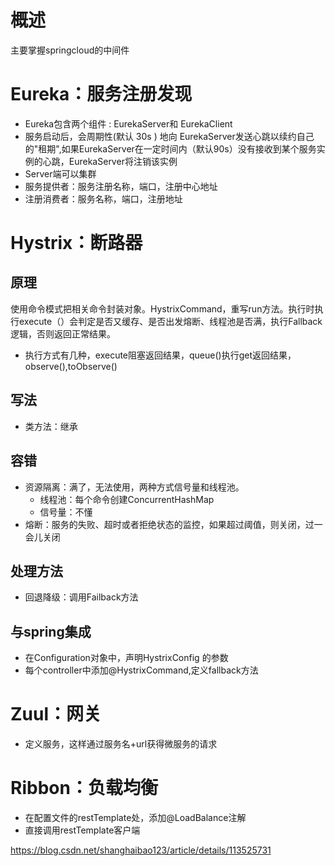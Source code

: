 # 概述
主要掌握springcloud的中间件
# Eureka：服务注册发现
+ Eureka包含两个组件 : EurekaServer和 EurekaClient
+ 服务启动后，会周期性(默认 30s ) 地向 EurekaServer发送心跳以续约自己的"租期",如果EurekaServer在一定时间内（默认90s）没有接收到某个服务实例的心跳，EurekaServer将注销该实例
+ Server端可以集群
+ 服务提供者：服务注册名称，端口，注册中心地址
+ 注册消费者：服务名称，端口，注册地址
# Hystrix：断路器
## 原理
使用命令模式把相关命令封装对象。HystrixCommand，重写run方法。执行时执行execute（）会判定是否又缓存、是否出发熔断、线程池是否满，执行Fallback逻辑，否则返回正常结果。
+ 执行方式有几种，execute阻塞返回结果，queue()执行get返回结果，observe(),toObserve()
## 写法
+ 类方法：继承
## 容错
+ 资源隔离：满了，无法使用，两种方式信号量和线程池。
    + 线程池：每个命令创建ConcurrentHashMap
    + 信号量：不懂
+ 熔断：服务的失败、超时或者拒绝状态的监控，如果超过阈值，则关闭，过一会儿关闭
## 处理方法
+ 回退降级：调用Failback方法
## 与spring集成
+ 在Configuration对象中，声明HystrixConfig 的参数
+ 每个controller中添加@HystrixCommand,定义fallback方法
# Zuul：网关
+ 定义服务，这样通过服务名+url获得微服务的请求
# Ribbon：负载均衡
+ 在配置文件的restTemplate处，添加@LoadBalance注解
+ 直接调用restTemplate客户端


https://blog.csdn.net/shanghaibao123/article/details/113525731